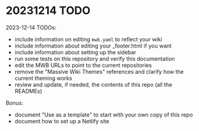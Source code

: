 # 20231214 TODO  


2023-12-14 TODOs:  

- include information on editing `mwb.yaml` to reflect your wiki
- include information about editing your _footer.html if you want
- include information about setting up the sidebar
- run some tests on this repository and verify this documentation  
- edit the MWB URLs to point to the current repositories  
- remove the "Massive Wiki Themes" references and clarify how the current theming works  
- review and update, if needed, the contents of this repo (all the READMEs)  

Bonus:

- document "Use as a template" to start with your own copy of this repo
- document how to set up a Netlify site
